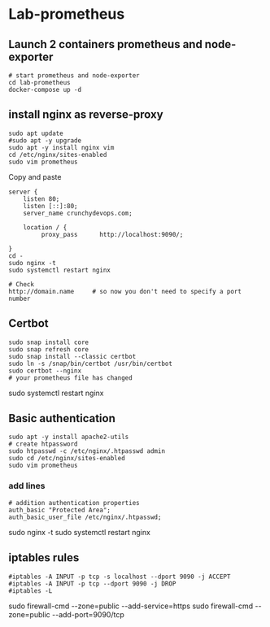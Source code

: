 # Lab-prometheus
## Launch 2 containers prometheus and node-exporter 

```shell
# start prometheus and node-exporter
cd lab-prometheus
docker-compose up -d
```
## install nginx as reverse-proxy
```shell
sudo apt update
#sudo apt -y upgrade
sudo apt -y install nginx vim 
cd /etc/nginx/sites-enabled
sudo vim prometheus 
```
Copy and paste 
```shell
server {
    listen 80;
    listen [::]:80;
    server_name crunchydevops.com;
    
    location / {
         proxy_pass      http://localhost:9090/;
  
}
cd - 
sudo nginx -t 
sudo systemctl restart nginx

# Check 
http://domain.name     # so now you don't need to specify a port number
```
## Certbot
```shell
sudo snap install core 
sudo snap refresh core
sudo snap install --classic certbot
sudo ln -s /snap/bin/certbot /usr/bin/certbot
sudo certbot --nginx
# your prometheus file has changed
```
sudo systemctl restart nginx

## Basic authentication 
```shell
sudo apt -y install apache2-utils
# create htpassword
sudo htpasswd -c /etc/nginx/.htpasswd admin
sudo cd /etc/nginx/sites-enabled
sudo vim prometheus
```
### add lines
```shell
# addition authentication properties
auth_basic "Protected Area";
auth_basic_user_file /etc/nginx/.htpasswd;
```
sudo nginx -t 
sudo systemctl restart nginx

## iptables rules
```shell
#iptables -A INPUT -p tcp -s localhost --dport 9090 -j ACCEPT
#iptables -A INPUT -p tcp --dport 9090 -j DROP
#iptables -L
```
sudo firewall-cmd --zone=public --add-service=https
sudo firewall-cmd --zone=public --add-port=9090/tcp









